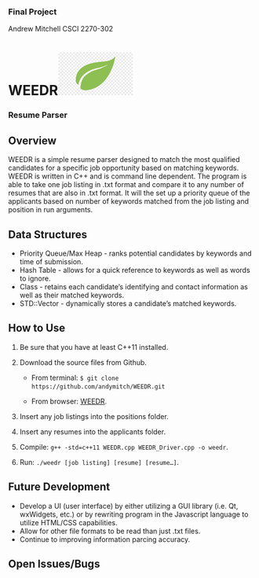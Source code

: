 ### Final Project
Andrew Mitchell
CSCI 2270-302

# WEEDR![leaf logo](https://github.com/andymitch/WEEDR/blob/master/leaf.png "WEEDR logo")
### Resume Parser

## Overview

WEEDR is a simple resume parser designed to match the most qualified candidates for a specific job opportunity based on matching keywords. WEEDR is written in C++ and is command line dependent. The program is able to take one job listing in .txt format and compare it to any number of resumes that are also in .txt format. It will the set up a priority queue of the applicants based on number of keywords matched from the job listing and position in run arguments.
  
## Data Structures

  * Priority Queue/Max Heap - ranks potential candidates by keywords and time of submission.
  * Hash Table - allows for a quick reference to keywords as well as words to ignore.
  * Class - retains each candidate’s identifying and contact information as well as their matched keywords.
  * STD::Vector - dynamically stores a candidate’s matched keywords.

## How to Use

1. Be sure that you have at least C++11 installed.
  
2. Download the source files from Github.
  
   * From terminal: `$ git clone https://github.com/andymitch/WEEDR.git`
  
   * From browser: [WEEDR](https://github.com/andymitch/WEEDR/archive/master.zip).
  
3. Insert any job listings into the positions folder.
  
4. Insert any resumes into the applicants folder.
  
5. Compile: `g++ -std=c++11 WEEDR.cpp WEEDR_Driver.cpp -o weedr`.
  
6. Run: `./weedr [job listing] [resume] [resume…]`.

## Future Development

  * Develop a UI (user interface) by either utilizing a GUI library (i.e. Qt, wxWidgets, etc.) or by rewriting program in the Javascript language to utilize HTML/CSS capabilities.
  * Allow for other file formats to be read than just .txt files.
  * Continue to improving information parcing accuracy.

## Open Issues/Bugs

